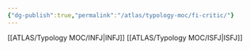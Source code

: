 ```yaml
---
{"dg-publish":true,"permalink":"/atlas/typology-moc/fi-critic/"}
---
```



[[ATLAS/Typology MOC/INFJ\|INFJ]]
[[ATLAS/Typology MOC/ISFJ\|ISFJ]]
